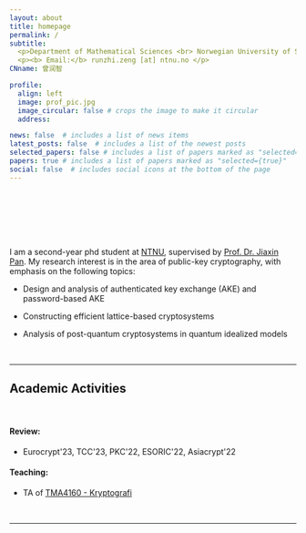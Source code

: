 ```yaml
---
layout: about
title: homepage
permalink: /
subtitle: 
  <p>Department of Mathematical Sciences <br> Norwegian University of Science and Technology </p>
  <p><b> Email:</b> runzhi.zeng [at] ntnu.no </p>
CNname: 曾润智

profile:
  align: left
  image: prof_pic.jpg
  image_circular: false # crops the image to make it circular
  address: 

news: false  # includes a list of news items
latest_posts: false  # includes a list of the newest posts
selected_papers: false # includes a list of papers marked as "selected={true}"
papers: true # includes a list of papers marked as "selected={true}"
social: false  # includes social icons at the bottom of the page
---
```


<br>
<br>
<br>
<br>
<br>

I am a second-year phd student at [NTNU](https://www.ntnu.no/), supervised by [Prof. Dr. Jiaxin Pan](https://sites.google.com/view/jiaxinpan). My research interest is in the area of public-key cryptography, with emphasis on the following topics:

* Design and analysis of authenticated key exchange (AKE) and password-based AKE

* Constructing efficient lattice-based cryptosystems

* Analysis of post-quantum cryptosystems in quantum idealized models

<br>

---

## Academic Activities

<br>

#### Review:

* Eurocrypt'23, TCC'23, PKC'22, ESORIC'22, Asiacrypt'22

#### Teaching: 

* TA of [TMA4160 - Kryptografi](https://wiki.math.ntnu.no/tma4160)

<br>

---

<!-- Write your biography here. Tell the world about yourself. Link to your favorite [subreddit](http://reddit.com). You can put a picture in, too. The code is already in, just name your picture `prof_pic.jpg` and put it in the `img/` folder.

# Put your address / P.O. box / other info right below your picture. You can also disable any of these elements by editing `profile` property of the YAML header of your `_pages/about.md`. Edit `_bibliography/papers.bib` and Jekyll will render your [publications page](/al-folio/publications/) automatically.

# Link to your social media connections, too. This theme is set up to use [Font Awesome icons](http://fortawesome.github.io/Font-Awesome/) and [Academicons](https://jpswalsh.github.io/academicons/), like the ones below. Add your Facebook, Twitter, LinkedIn, Google Scholar, or just disable all of them.  -->
